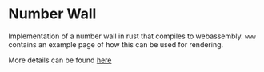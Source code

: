 # Number Wall

Implementation of a number wall in rust that compiles to webassembly. `www` 
contains an example page of how this can be used for rendering.

More details can be found [here](https://benpski.github.io/interactive/wall/index.html)
